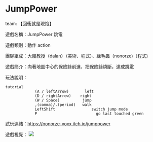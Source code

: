 # JumpPower

team: 【回衝就是現炮】

遊戲名稱：JumpPower 跳電

遊戲類別：動作 action

團隊組成：大嵐教授（dalan）（美術、程式）、綠毛蟲（nonorze)（程式)

遊戲簡介：向著地圖中心的保險絲前進，把保險絲燒斷，達成跳電

玩法說明： 
``` 
tutorial
             (A / leftArrow)       left
             (D / rightArrow)    right
             (W / Space)          jump
             ,(comma)/.(period)   walk
             LeftShift                switch jump mode
             P                          go last touched green
```
試玩連結：https://nonorze-voxx.itch.io/jumppower

遊戲視覺：
![](https://cdn.discordapp.com/attachments/928219492662784050/1081311629217644614/jumpPower.jpg)

